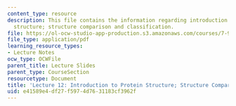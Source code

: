```yaml
---
content_type: resource
description: This file contains the information regarding introduction to protein
  structure; structure comparison and classification.
file: https://ol-ocw-studio-app-production.s3.amazonaws.com/courses/7-91j-foundations-of-computational-and-systems-biology-spring-2014/e41589e4df27f5974d7631183cf3962f_MIT7_91JS14_Lecture12.pdf
file_type: application/pdf
learning_resource_types:
- Lecture Notes
ocw_type: OCWFile
parent_title: Lecture Slides
parent_type: CourseSection
resourcetype: Document
title: 'Lecture 12: Introduction to Protein Structure; Structure Comparison and Classification'
uid: e41589e4-df27-f597-4d76-31183cf3962f
---
```

